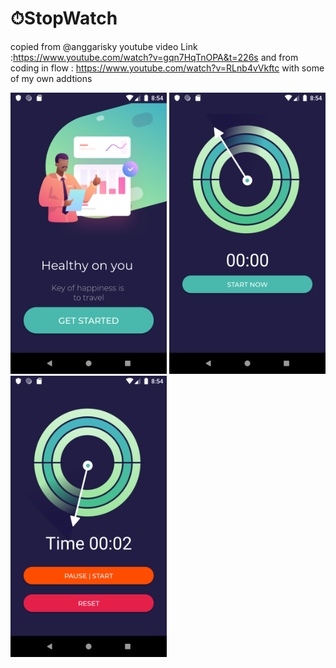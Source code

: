 # ⏱StopWatch
copied from @anggarisky youtube video Link :https://www.youtube.com/watch?v=gqn7HqTnOPA&t=226s
and from coding in flow : https://www.youtube.com/watch?v=RLnb4vVkftc
with some of my own addtions 



   <img src="https://github.com/noufyahya/StopWatch/blob/master/app/Screenshot_1575305688.png"  width="250" height="450" /> <img src="https://github.com/noufyahya/StopWatch/blob/master/app/Screenshot_1575305691.png"  width="250" height="450" /> <img src="https://github.com/noufyahya/StopWatch/blob/master/app/Screenshot_1575305695.png"  width="250" height="450" /> 

